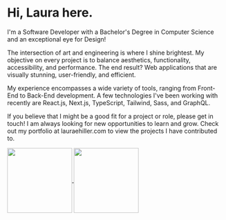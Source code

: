 # Hi, Laura here.

I'm a Software Developer with a Bachelor's Degree in Computer Science and an exceptional eye for Design!

The intersection of art and engineering is where I shine brightest. My objective on every project is to balance aesthetics, functionality, accessibility, and performance. The end result? Web applications that are visually stunning, user-friendly, and efficient.

My experience encompasses a wide variety of tools, ranging from Front-End to Back-End development. A few technologies I've been working with recently are React.js, Next.js, TypeScript, Tailwind, Sass, and GraphQL.

If you believe that I might be a good fit for a project or role, please get in touch! I am always looking for new opportunities to learn and grow. Check out my portfolio at lauraehiller.com to view the projects I have contributed to.

<a href="https://github.com/anuraghazra/github-readme-stats">
  <img height="150" align="center" src="https://github-readme-stats.vercel.app/api?username=lauraehiller&count_private=true&custom_title=Stats&hide=stars,contribs" />
</a>
<a href="https://github.com/anuraghazra/anuraghazra.github.io">
  <img height="150" align="center" src="https://github-readme-stats.vercel.app/api/top-langs/?username=lauraehiller&layout=compact" />
</a>
